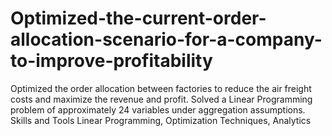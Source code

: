 # Optimized-the-current-order-allocation-scenario-for-a-company-to-improve-profitability
Optimized the order allocation between factories to reduce the air freight costs and maximize the revenue and profit. Solved a Linear Programming problem of approximately 24 variables under aggregation assumptions.  Skills and Tools  Linear Programming, Optimization Techniques, Analytics
